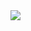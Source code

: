 <img align="center" src="https://github-readme-stats.vercel.app/api?username=DarsoX&show_icons=true&theme=blue-green&locale=en&custom_title=DarsoX" />
